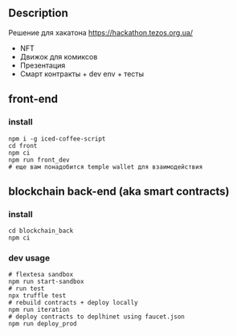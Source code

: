 ##  Description ##

Решение для хакатона https://hackathon.tezos.org.ua/
 * NFT
 * Движок для комиксов
 * Презентация
 * Смарт контракты + dev env + тесты

## front-end ##
### install ###

    npm i -g iced-coffee-script
    cd front
    npm ci
    npm run front_dev
    # еще вам понадобится temple wallet для взаимодействия

## blockchain back-end (aka smart contracts) ##
### install ###

    cd blockchain_back
    npm ci

### dev usage ###

    # flextesa sandbox
    npm run start-sandbox
    # run test
    npx truffle test
    # rebuild contracts + deploy locally
    npm run iteration
    # deploy contracts to deplhinet using faucet.json
    npm run deploy_prod
